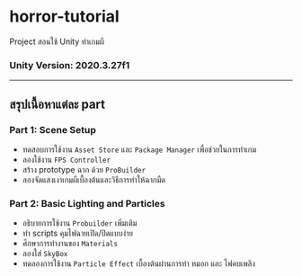 # horror-tutorial

Project สอนใช้ Unity ทำเกมผี

### Unity Version: 2020.3.27f1

---

## สรุปเนื้อหาแต่ละ part

### Part 1: Scene Setup
- ทดสอบการใช้งาน `Asset Store` และ `Package Manager` เพื่อช่วยในการทำเกม
- ลองใช้งาน `FPS Controller`
- สร้าง prototype ฉาก ด้วย `ProBuilder`
- ลองจัดแสงเงาเกมผีเบื้องต้นและวิธีการทำให้ฉากมืด

### Part 2: Basic Lighting and Particles
- อธิบายการใช้งาน `Probuilder` เพิ่มเติม
- ทำ scripts คุมไฟฉายเปิด/ปิดแบบง่าย
- ศึกษาการทำงานของ `Materials`
- ลองใส่ `SkyBox`
- ทดลองการใช้งาน `Particle Effect` เบื้องต้นผ่านการทำ หมอก และ ไฟคบเพลิง